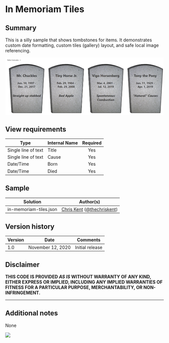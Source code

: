 # In Memoriam Tiles

## Summary

This is a silly sample that shows tombstones for items. It demonstrates custom date formatting, custom tiles (gallery) layout, and safe local image referencing.

![screenshot of the sample](./assets/screenshot.png)

## View requirements

|Type|Internal Name|Required|
|---|---|:---:|
|Single line of text|Title|Yes|
|Single line of text|Cause|Yes|
|Date/Time|Born|Yes|
|Date/Time|Died|Yes|

## Sample

Solution|Author(s)
--------|---------
in-memoriam-tiles.json | [Chris Kent](https://github.com/thechriskent) ([@thechriskent](https://twitter.com/thechriskent))

## Version history

Version|Date|Comments
-------|----|--------
1.0|November 12, 2020|Initial release

## Disclaimer

**THIS CODE IS PROVIDED *AS IS* WITHOUT WARRANTY OF ANY KIND, EITHER EXPRESS OR IMPLIED, INCLUDING ANY IMPLIED WARRANTIES OF FITNESS FOR A PARTICULAR PURPOSE, MERCHANTABILITY, OR NON-INFRINGEMENT.**

---

## Additional notes
None

<img src="https://pnptelemetry.azurewebsites.net/list-formatting/view-samples/in-memoriam-tiles" />
